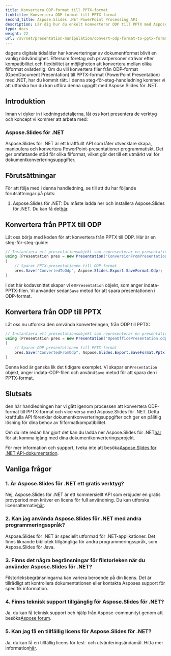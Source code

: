 ```yaml
---
title: Konvertera ODP-format till PPTX-format
linktitle: Konvertera ODP-format till PPTX-format
second_title: Aspose.Slides .NET PowerPoint Processing API
description: Lär dig hur du enkelt konverterar ODP till PPTX med Aspose.Slides för .NET. Följ vår steg-för-steg-guide för sömlös konvertering av presentationsformat.
type: docs
weight: 22
url: /sv/net/presentation-manipulation/convert-odp-format-to-pptx-format/
---
```


dagens digitala tidsålder har konverteringar av dokumentformat blivit en vanlig nödvändighet. Eftersom företag och privatpersoner strävar efter kompatibilitet och flexibilitet är möjligheten att konvertera mellan olika filformat ovärderlig. Om du vill konvertera filer från ODP-format (OpenDocument Presentation) till PPTX-format (PowerPoint Presentation) med .NET, har du kommit rätt. I denna steg-för-steg-handledning kommer vi att utforska hur du kan utföra denna uppgift med Aspose.Slides för .NET.

## Introduktion

Innan vi dyker in i kodningsdetaljerna, låt oss kort presentera de verktyg och koncept vi kommer att arbeta med:

### Aspose.Slides för .NET

Aspose.Slides för .NET är ett kraftfullt API som låter utvecklare skapa, manipulera och konvertera PowerPoint-presentationer programmatiskt. Det ger omfattande stöd för olika filformat, vilket gör det till ett utmärkt val för dokumentkonverteringsuppgifter.

## Förutsättningar

För att följa med i denna handledning, se till att du har följande förutsättningar på plats:

1. Aspose.Slides för .NET: Du måste ladda ner och installera Aspose.Slides för .NET. Du kan få det[här](https://releases.aspose.com/slides/net/).

## Konvertera från PPTX till ODP

Låt oss börja med koden för att konvertera från PPTX till ODP. Här är en steg-för-steg-guide:

```csharp
// Instantiera ett presentationsobjekt som representerar en presentationsfil
using (Presentation pres = new Presentation("ConversionFromPresentation.pptx"))
{
    // Sparar PPTX-presentationen till ODP-format
    pres.Save("ConvertedToOdp", Aspose.Slides.Export.SaveFormat.Odp);
}
```

 I det här kodavsnittet skapar vi en`Presentation` objekt, som anger indata-PPTX-filen. Vi använder sedan`Save` metod för att spara presentationen i ODP-format.

## Konvertera från ODP till PPTX

Låt oss nu utforska den omvända konverteringen, från ODP till PPTX:

```csharp
// Instantiera ett presentationsobjekt som representerar en presentationsfil
using (Presentation pres = new Presentation("OpenOfficePresentation.odp"))
{
    // Sparar ODP-presentationen till PPTX-format
    pres.Save("ConvertedFromOdp", Aspose.Slides.Export.SaveFormat.Pptx);
}
```

 Denna kod är ganska lik det tidigare exemplet. Vi skapar en`Presentation` objekt, anger indata-ODP-filen och använd`Save` metod för att spara den i PPTX-format.

## Slutsats

den här handledningen har vi gått igenom processen att konvertera ODP-format till PPTX-format och vice versa med Aspose.Slides för .NET. Detta kraftfulla API förenklar dokumentkonverteringsuppgifter och ger en pålitlig lösning för dina behov av filformatkompatibilitet.

 Om du inte redan har gjort det kan du ladda ner Aspose.Slides för .NET[här](https://releases.aspose.com/slides/net/) för att komma igång med dina dokumentkonverteringsprojekt.

 För mer information och support, tveka inte att besöka[Aspose.Slides för .NET API-dokumentation](https://reference.aspose.com/slides/net/).

## Vanliga frågor

### 1. Är Aspose.Slides för .NET ett gratis verktyg?

 Nej, Aspose.Slides för .NET är ett kommersiellt API som erbjuder en gratis provperiod men kräver en licens för full användning. Du kan utforska licensalternativ[här](https://purchase.aspose.com/buy).

### 2. Kan jag använda Aspose.Slides för .NET med andra programmeringsspråk?

Aspose.Slides för .NET är speciellt utformad för .NET-applikationer. Det finns liknande bibliotek tillgängliga för andra programmeringsspråk, som Aspose.Slides för Java.

### 3. Finns det några begränsningar för filstorleken när du använder Aspose.Slides för .NET?

Filstorleksbegränsningarna kan variera beroende på din licens. Det är tillrådligt att kontrollera dokumentationen eller kontakta Asposes support för specifik information.

### 4. Finns teknisk support tillgänglig för Aspose.Slides för .NET?

 Ja, du kan få teknisk support och hjälp från Aspose-communityt genom att besöka[Aspose forum](https://forum.aspose.com/).

### 5. Kan jag få en tillfällig licens för Aspose.Slides för .NET?

 Ja, du kan få en tillfällig licens för test- och utvärderingsändamål. Hitta mer information[här](https://purchase.aspose.com/temporary-license/).